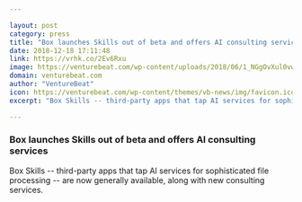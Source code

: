 ```yaml
---

layout: post
category: press
title: "Box launches Skills out of beta and offers AI consulting services"
date: 2018-12-18 17:11:48
link: https://vrhk.co/2Ev6Rxu
image: https://venturebeat.com/wp-content/uploads/2018/06/1_NGgOvXul0vwFwqTk2SXpSg.jpeg?fit=1200%2C627&strip=all
domain: venturebeat.com
author: "VentureBeat"
icon: https://venturebeat.com/wp-content/themes/vb-news/img/favicon.ico
excerpt: "Box Skills -- third-party apps that tap AI services for sophisticated file processing -- are now generally available, along with new consulting services."

---
```


### Box launches Skills out of beta and offers AI consulting services

Box Skills -- third-party apps that tap AI services for sophisticated file processing -- are now generally available, along with new consulting services.